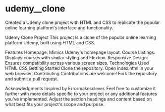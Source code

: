 # udemy__clone
Created a Udemy clone project with HTML and CSS to replicate the popular online learning platform's interface and functionality.

Udemy Clone Project
This project is a clone of the popular online learning platform Udemy, built using HTML and CSS.

Features
Homepage: Mimics Udemy's homepage layout.
Course Listings: Displays courses with similar styling and Flexbox.
Responsive Design: Ensures compatibility across various screen sizes.
Technologies Used
HTML
CSS
Getting Started
Clone the repository.
Open index.html in your web browser.
Contributing
Contributions are welcome! Fork the repository and submit a pull request.

Acknowledgments
Inspired by Errormakesclever.
Feel free to customize it further with more details specific to your project or any additional features you've implemented. Adjust the section headings and content based on what best fits your project's scope and purpose.
